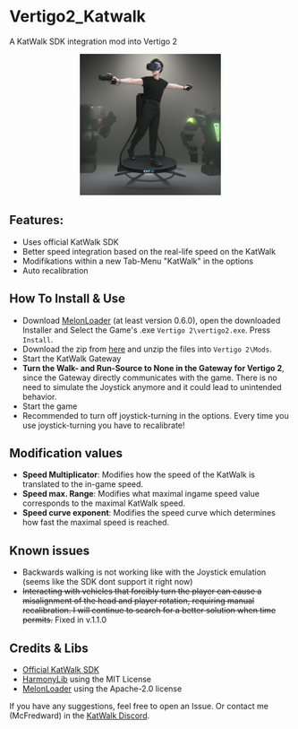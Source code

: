 # Vertigo2_Katwalk
A KatWalk SDK integration mod into Vertigo 2

<p align="center">
  <img src="Vertigo2_Katwalk.png" width="50%" height="50%">
</p>

## Features:

* Uses official KatWalk SDK
* Better speed integration based on the real-life speed on the KatWalk
* Modifikations within a new Tab-Menu "KatWalk" in the options
* Auto recalibration

## How To Install & Use

* Download [MelonLoader](https://github.com/LavaGang/MelonLoader/releases) (at least version 0.6.0), open the downloaded Installer and Select the Game's .exe `Vertigo 2\vertigo2.exe`. Press `Install`.
* Download the zip from [here](https://github.com/McFredward/Vertigo2_Katwalk/releases) and unzip the files into `Vertigo 2\Mods`.
* Start the KatWalk Gateway
* **Turn the Walk- and Run-Source to None in the Gateway for Vertigo 2**, since the Gateway directly communicates with the game. There is no need to simulate the Joystick anymore and it could lead to unintended behavior.
* Start the game
* Recommended to turn off joystick-turning in the options. Every time you use joystick-turning you have to recalibrate!

## Modification values

* **Speed Multiplicator**: Modifies how the speed of the KatWalk is translated to the in-game speed.
* **Speed max. Range**: Modifies what maximal ingame speed value corresponds to the maximal KatWalk speed.
* **Speed curve exponent**: Modifies the speed curve which determines how fast the maximal speed is reached. 

## Known issues

* Backwards walking is not working like with the Joystick emulation (seems like the SDK dont support it right now)
* ~~Interacting with vehicles that forcibly turn the player can cause a misalignment of the head and player rotation, requiring manual recalibration. I will continue to search for a better solution when time permits.~~ Fixed in v.1.1.0

## Credits & Libs

* [Official KatWalk SDK](https://drive.google.com/drive/folders/1K_0q1YWth80dl7g8LF57xoSN1YndUvM-)
* [HarmonyLib](https://github.com/pardeike/Harmony) using the MIT License
* [MelonLoader](https://github.com/LavaGang/MelonLoader) using the Apache-2.0 license

If you have any suggestions, feel free to open an Issue. Or contact me (McFredward) in the [KatWalk Discord](https://discord.gg/kat-vr-community-785305088465567824).

